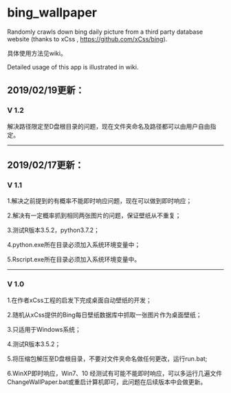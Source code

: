 # bing_wallpaper
Randomly crawls down bing daily picture from a third party database website (thanks to xCss , https://github.com/xCss/bing).

具体使用方法见wiki。

Detailed usage of this app is illustrated in wiki.

<h2>2019/02/19更新：</h2>

<h3>V 1.2</h3>

解决路径限定至D盘根目录的问题，现在文件夹命名及路径都可以由用户自由指定。

----

<h2>2019/02/17更新：</h2>

<h3>V 1.1</h3>

1.解决之前提到的有概率不能即时响应问题，现在可以做到即时响应；

2.解决有一定概率抓到相同两张图片的问题，保证壁纸从不重复；

3.测试R版本3.5.2，python3.7.2；

4.python.exe所在目录必须加入系统环境变量中；

5.Rscript.exe所在目录必须加入系统环境变量中。

----

<h3>V 1.0</h3>

1.在作者xCss工程的启发下完成桌面自动壁纸的开发；

2.随机从xCss提供的Bing每日壁纸数据库中抓取一张图片作为桌面壁纸；

3.只适用于Windows系统；

4.测试R版本3.5.2；

5.将压缩包解压至D盘根目录，不要对文件夹命名做任何更改，运行run.bat;

6.WinXP即时响应，Win7、10 经测试有可能不能即时响应，可以多运行几遍文件ChangeWallPaper.bat或重启计算机即可，此问题在后续版本中会做更新。
